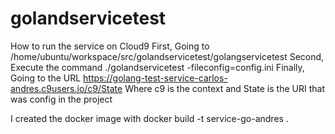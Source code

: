 # golandservicetest


How to run the service on Cloud9
First, Going to 
/home/ubuntu/workspace/src/golandservicetest/golangservicetest
Second, Execute the command
./golandservicetest -fileconfig=config.ini
Finally,
Going to the URL
https://golang-test-service-carlos-andres.c9users.io/c9/State
Where
c9 is the context and
State is the URI that was config in the project



I created the docker image with 
docker build -t service-go-andres .

